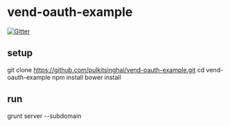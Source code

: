 # vend-oauth-example

[![Gitter](https://badges.gitter.im/Join%20Chat.svg)](https://gitter.im/pulkitsinghal/vend-oauth-example?utm_source=badge&utm_medium=badge&utm_campaign=pr-badge&utm_content=badge)
## setup
git clone https://github.com/pulkitsinghal/vend-oauth-example.git
cd vend-oauth-example
npm install
bower install

## run
grunt server --subdomain <yourUniqueDummyDomainName>
